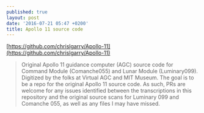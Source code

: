 ```yaml
---
published: true
layout: post
date: '2016-07-21 05:47 +0200'
title: Apollo 11 source code
---
```

[https://github.com/chrislgarry/Apollo-11](https://github.com/chrislgarry/Apollo-11)

> Original Apollo 11 guidance computer (AGC) source code for Command Module (Comanche055) and Lunar Module (Luminary099). Digitized by the folks at Virtual AGC and MIT Museum. The goal is to be a repo for the original Apollo 11 source code. As such, PRs are welcome for any issues identified between the transcriptions in this repository and the original source scans for Luminary 099 and Comanche 055, as well as any files I may have missed.
